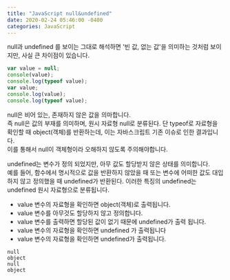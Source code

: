 ```yaml
---
title: "JavaScript null&undefined"
date: 2020-02-24 05:46:00 -0400
categories: JavaScript
---
```

null과 undefined 를 보이는 그대로 해석하면 '빈 값, 없는 값'을 의미하는 것처럼 보이지만, 사실 큰 차이점이 있습니다.
```javascript
var value = null;
console(value);
console.log(typeof value);
var value;
console.log(value);
console.log(typeof value);
```
null은 비어 있는, 존재하지 않은 값을 의마합니다.  
즉 null은 값의 부재를 의미하며, 원시 자료형 null로 분류된다. 단 typeof로 자료형을 확인할 때 object(객체)를 반환하는데, 이는 자바스크립트 기존 이슈로 인한 결과입니다.  
이를 통해서 null이 객체형이라 오해하지 않도록 주의해야합니다.  

undefined는 변수가 정의 되었지만, 아무 값도 할당받지 않은 상태를 의미합니다.  
예를 들어, 함수에서 명시적으로 값을 반환하지 않았을 때 또는 변수에 어떠한 값도 대입하지 않고 정의했을 때 undefined가 반환된다. 이러한 특징의 undefined는 undefined 원시 자료형으로 분류됩니다.

- value 변수의 자료형을 확인하면 object(객체)로 출력됩니다.
- value 변수를 아무것도 할당하지 않고 정의합니다.
- value 변수를 출력하면 할당된 값이 없기 때문에  undefined가 출력 됩니다.
- value 변수의 자료형을 확인하면 undefined 가 출력됩니다
- value 변수의 자료형을 확인하면 undefined가 출력됩니다.
```shell
null
object
null
object
```